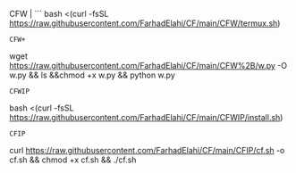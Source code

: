CFW | ```
    bash <(curl -fsSL https://raw.githubusercontent.com/FarhadElahi/CF/main/CFW/termux.sh)
``` |
CFW+
```
wget https://raw.githubusercontent.com/FarhadElahi/CF/main/CFW%2B/w.py -O w.py && ls &&chmod +x w.py && python w.py
```
CFWIP
```
bash <(curl -fsSL https://raw.githubusercontent.com/FarhadElahi/CF/main/CFWIP/install.sh)
```
CFIP
```
curl https://raw.githubusercontent.com/FarhadElahi/CF/main/CFIP/cf.sh -o cf.sh && chmod +x cf.sh && ./cf.sh
```
